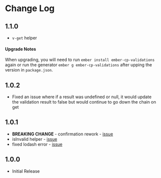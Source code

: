 # Change Log

## 1.1.0
- `v-get` helper

#### Upgrade Notes
When upgrading, you will need to run `ember install ember-cp-validations` again or run the generator `ember g ember-cp-validations` after upping the version in `package.json`.

## 1.0.2
- Fixed an issue where if a result was undefined or null, it would update the validation result to false but would continue to go down the chain on get

## 1.0.1
- **BREAKING CHANGE** - confirmation rework - [issue](https://github.com/offirgolan/ember-cp-validations/issues/4)
- isInvalid helper - [issue](https://github.com/offirgolan/ember-cp-validations/issues/2)
- fixed lodash error - [issue](https://github.com/offirgolan/ember-cp-validations/issues/3)

## 1.0.0
- Initial Release

